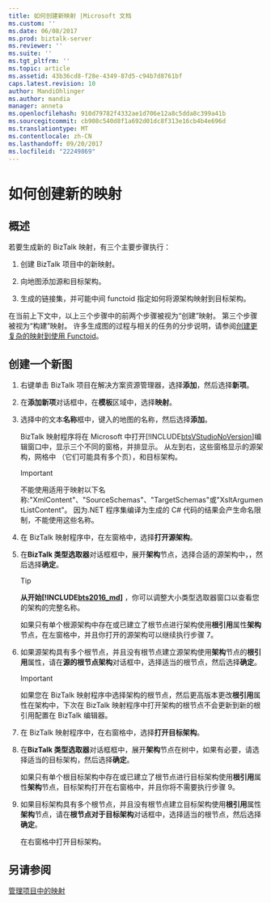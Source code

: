 ```yaml
---
title: 如何创建新映射 |Microsoft 文档
ms.custom: ''
ms.date: 06/08/2017
ms.prod: biztalk-server
ms.reviewer: ''
ms.suite: ''
ms.tgt_pltfrm: ''
ms.topic: article
ms.assetid: 43b36cd8-f28e-4349-87d5-c94b7d8761bf
caps.latest.revision: 10
author: MandiOhlinger
ms.author: mandia
manager: anneta
ms.openlocfilehash: 910d79782f4332ae1d706e12a8c5dda8c399a41b
ms.sourcegitcommit: cb908c540d8f1a692d01dc8f313e16cb4b4e696d
ms.translationtype: MT
ms.contentlocale: zh-CN
ms.lasthandoff: 09/20/2017
ms.locfileid: "22249869"
---
```

# <a name="how-to-create-new-maps"></a>如何创建新的映射

## <a name="overview"></a>概述
若要生成新的 BizTalk 映射，有三个主要步骤执行：  
  
1.  创建 BizTalk 项目中的新映射。  
  
2.  向地图添加源和目标架构。  
  
3.  生成的链接集，并可能中间 functoid 指定如何将源架构映射到目标架构。  
  
 在当前上下文中，以上三个步骤中的前两个步骤被视为“创建”映射。 第三个步骤被视为“构建”映射。 许多生成图的过程与相关的任务的分步说明，请参阅[创建更复杂的映射到使用 Functoid](../core/using-functoids-to-create-more-complex-mappings.md)。  
  
## <a name="create-a-new-map"></a>创建一个新图 
  
1.  右键单击 BizTalk 项目在解决方案资源管理器，选择**添加**，然后选择**新项**。  
  
2.  在**添加新项**对话框中，在**模板**区域中，选择**映射**。  
  
3.  选择中的文本**名称**框中，键入的地图的名称，然后选择**添加**。  
  
     BizTalk 映射程序将在 Microsoft 中打开[!INCLUDE[btsVStudioNoVersion](../includes/btsvstudionoversion-md.md)]编辑窗口中，显示三个不同的窗格，并排显示。 从左到右，这些窗格显示的源架构，网格中 （它们可能具有多个页），和目标架构。  
  
    > [!IMPORTANT]
    >  不能使用适用于映射以下名称:"XmlContent"、"SourceSchemas"、"TargetSchemas"或"XsltArgumentListContent"。 因为.NET 程序集编译为生成的 C# 代码的结果会产生命名限制，不能使用这些名称。  
  
4.  在 BizTalk 映射程序中，在左窗格中，选择**打开源架构**。  
  
5.  在**BizTalk 类型选取器**对话框框中，展开**架构**节点，选择合适的源架构中，，然后选择**确定**。  

    > [!TIP] 
    > **从开始[!INCLUDE[bts2016_md](../includes/bts2016-md.md)]** ，你可以调整大小类型选取器窗口以查看您的架构的完整名称。
  
     如果只有单个根源架构中存在或已建立了根节点进行架构使用**根引用**属性**架构**节点，在左窗格中，并且你打开的源架构可以继续执行步骤 7。  
  
6.  如果源架构具有多个根节点，并且没有根节点建立源架构使用**架构**节点的**根引用**属性，请在**源的根节点架构**对话框中，选择适当的根节点，然后选择**确定**。  
  
    > [!IMPORTANT]
    >  如果您在 BizTalk 映射程序中选择架构的根节点，然后更高版本更改**根引用**属性在架构中，下次在 BizTalk 映射程序中打开架构的根节点不会更新到新的根引用配置在 BizTalk 编辑器。  
  
7.  在 BizTalk 映射程序中，在右窗格中，选择**打开目标架构**。  
  
8.  在**BizTalk 类型选取器**对话框框中，展开**架构**节点在树中，如果有必要，请选择适当的目标架构，然后选择**确定**。  
  
     如果只有单个根目标架构中存在或已建立了根节点进行目标架构使用**根引用**属性**架构**节点，目标架构打开在右窗格中，并且你将不需要执行步骤 9。  
  
9. 如果目标架构具有多个根节点，并且没有根节点建立目标架构使用**根引用**属性**架构**节点，请在**根节点对于目标架构**对话框中，选择适当的根节点，然后选择**确定**。  
  
     在右窗格中打开目标架构。  
  
## <a name="see-also"></a>另请参阅  
 [管理项目中的映射](../core/managing-maps-within-projects.md)